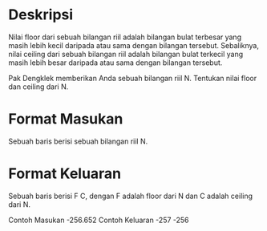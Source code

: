 # Deskripsi
Nilai floor dari sebuah bilangan riil adalah bilangan bulat terbesar yang masih lebih kecil daripada atau sama dengan bilangan tersebut. Sebaliknya, nilai ceiling dari sebuah bilangan riil adalah bilangan bulat terkecil yang masih lebih besar daripada atau sama dengan bilangan tersebut.

Pak Dengklek memberikan Anda sebuah bilangan riil N. Tentukan nilai floor dan ceiling dari N.

# Format Masukan
Sebuah baris berisi sebuah bilangan riil N.

# Format Keluaran
Sebuah baris berisi F C, dengan F adalah floor dari N dan C adalah ceiling dari N.

Contoh Masukan
-256.652
Contoh Keluaran
-257 -256